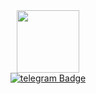 <div id="header" align="center">
  <img src="https://media.giphy.com/media/xT0GqjBCkO9BEiSEOk/giphy.gif" width="100"/>
</div>

<div id="badges" align = "center">
  <a href="http://t.me/poifdgk">
    <img src="[https://w7.pngwing.com/pngs/673/236/png-transparent-telegram-app-logo-icon-application-symbol-message-messaging-app-technology-social-media-thumbnail.png](https://w7.pngwing.com/pngs/723/481/png-transparent-telegram-computer-icons-logo-instant-messaging-logo-telegram-blue-angle-triangle.png)https://w7.pngwing.com/pngs/723/481/png-transparent-telegram-computer-icons-logo-instant-messaging-logo-telegram-blue-angle-triangle.png?style=for-the-badge&logo=telegram&logoColor=white" alt="telegram Badge"/>
  </a>
</div>
